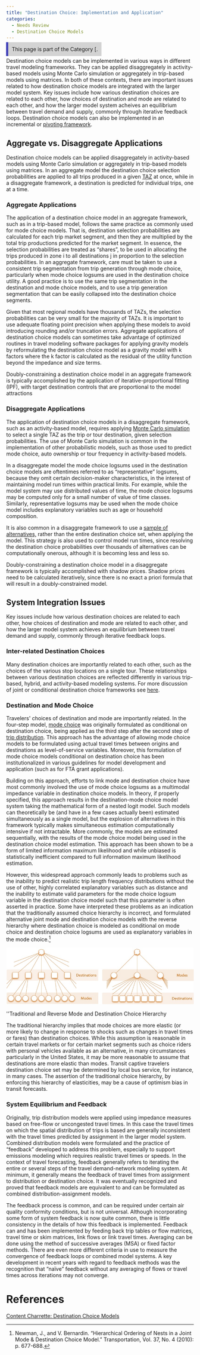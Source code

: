 ```yaml
---
title: "Destination Choice: Implementation and Application"
categories:
  - Needs Review
  - Destination Choice Models
---
```


<span style="background:lightgrey;padding:10px;border-left: thick double #0000aa;"> This page is part of the Category \[.</span>

Destination choice models can be implemented in various ways in different travel modeling frameworks. They can be applied disaggregately in activity-based models using Monte Carlo simulation or aggregately in trip-based models using matrices. In both of these contexts, there are important issues related to how destination choice models are integrated with the larger model system. Key issues include how various destination choices are related to each other, how choices of destination and mode are related to each other, and how the larger model system acheives an equilibrium between travel demand and supply, commonly through iterative feedback loops. Destination choice models can also be implemented in an incremental or [pivoting framework](Data_Driven_Methods#Pivot-Point_Methods).

Aggregate vs. Disaggregate Applications
---------------------------------------

Destination choice models can be applied disaggregately in activity-based models using Monte Carlo simulation or aggregately in trip-based models using matrices. In an aggregate model the destination choice selection probabilities are applied to all trips produced in a given [TAZ](Traffic_Analysis_Zone) at once, while in a disaggregate framework, a destination is predicted for individual trips, one at a time.

### Aggregate Applications

The application of a destination choice model in an aggregate framework, such as in a trip-based model, follows the same practice as commonly used for mode choice models. That is, destination selection probabilities are calculated for each trip market segment, and then they are multiplied by the total trip productions predicted for the market segment. In essence, the selection probabilities are treated as “shares”, to be used in allocating the trips produced in zone i to all destinations j in proportion to the selection probabilities. In an aggregate framework, care must be taken to use a consistent trip segmentation from trip generation through mode choice, particularly when mode choice logsums are used in the destination choice utility. A good practice is to use the same trip segmentation in the destination and mode choice models, and to use a trip generation segmentation that can be easily collapsed into the destination choice segments.

Given that most regional models have thousands of TAZs, the selection probabilities can be very small for the majority of TAZs. It is important to use adequate floating point precision when applying these models to avoid introducing rounding and/or truncation errors.
Aggregate applications of destination choice models can sometimes take advantage of optimized routines in travel modeling software packages for applying gravity models by reformulating the destination choice model as a gravity model with k factors where the k factor is calculated as the residual of the utility function beyond the impedance and size terms.

Doubly-constraining a destination choice model in an aggregate framework is typically accomplished by the application of iterative-proportional fitting (IPF), with target destination controls that are proportional to the model attractions

### Disaggregate Applications

The application of destination choice models in a disaggregate framework, such as an activity-based model, requires applying [Monte Carlo simulation](https://en.wikipedia.org/wiki/Monte_Carlo_method) to select a single TAZ as the trip or tour destination, given selection probabilities. The use of Monte Carlo simulation is common in the implementation of other probabilistic models, such as those used to predict mode choice, auto ownership or tour frequency in activity-based models.

In a disaggregate model the mode choice logsums used in the destination choice models are oftentimes referred to as “representative” logsums, because they omit certain decision-maker characteristics, in the interest of maintaining model run times within practical limits. For example, while the model system may use distributed values of time, the mode choice logsums may be computed only for a small number of value of time classes. Similarly, representative logsums may be used when the mode choice model includes explanatory variables such as age or household composition.

It is also common in a disaggregate framework to use a [sample of alternatives,](Destination_Choice_Set_Formation#Sampling_Approaches) rather than the entire destination choice set, when applying the model. This strategy is also used to control model run times, since resolving the destination choice probabilities over thousands of alternatives can be computationally onerous, although it is becoming less and less so.

Doubly-constraining a destination choice model in a disaggregate framework is typically accomplished with shadow prices. Shadow prices need to be calculated iteratively, since there is no exact a priori formula that will result in a doubly-constrained model.

System Integration Issues
-------------------------

Key issues include how various destination choices are related to each other, how choices of destination and mode are related to each other, and how the larger model system achieves an equilibrium between travel demand and supply, commonly through iterative feedback loops.

### Inter-related Destination Choices

Many destination choices are importantly related to each other, such as the choices of the various stop locations on a single tour. These relationships between various destination choices are reflected differently in various trip-based, hybrid, and activity-based modeling systems. For more discussion of joint or conditional destination choice frameworks see [here](Joint_/_Conditional_Destination_Choices).

### Destination and Mode Choice

Travelers' choices of destination and mode are importantly related. In the four-step model, [mode choice](Mode_choice) was originally formulated as conditional on destination choice, being applied as the third step after the second step of [trip distribution](Trip_distribution). This approach has the advantage of allowing mode choice models to be formulated using actual travel times between origins and destinations as level-of-service variables. Moreover, this formulation of mode choice models conditional on destination choice has been institutionalized in various guidelines for model development and application (such as for FTA grant applications).

Building on this approach, efforts to link mode and destination choice have most commonly involved the use of mode choice logsums as a multimodal impedance variable in destination choice models. In theory, if properly specified, this approach results in the destination-mode choice model system taking the mathematical form of a nested logit model. Such models can theoretically be (and have in a few cases actually been) estimated simultaneously as a single model, but the explosion of alternatives in this framework typically makes simultaneous estimation computationally intensive if not intractable. More commonly, the models are estimated sequentially, with the results of the mode choice model being used in the destination choice model estimation. This approach has been shown to be a form of limited information maximum likelihood and while unbiased is statistically inefficient compared to full information maximum likelihood estimation.

However, this widespread approach commonly leads to problems such as the inability to predict realistic trip length frequency distributions without the use of other, highly correlated explanatory variables such as distance and the inability to estimate valid parameters for the mode choice logsum variable in the destination choice model such that this parameter is often asserted in practice. Some have interpreted these problems as an indication that the traditionally assumed choice hierarchy is incorrect, and formulated alternative joint mode and destination choice models with the reverse hierarchy where destination choice is modeled as conditional on mode choice and destination choice logsums are used as explanatory variables in the mode choice.[^1]

![](ChoiceHierarchy.jpg "ChoiceHierarchy.jpg")

''Traditional and Reverse Mode and Destination Choice Hierarchy

The traditional hierarchy implies that mode choices are more elastic (or more likely to change in response to shocks such as changes in travel times or fares) than destination choices. While this assumption is reasonable in certain travel markets or for certain market segments such as choice riders with personal vehicles available as an alternative, in many circumstances particularly in the United States, it may be more reasonable to assume that destinations are more elastic than modes. Transit captive travelers destination choice set may be determined by local bus service, for instance, in many cases. The assertion of the traditional choice hierarchy, by enforcing this hierarchy of elasticities, may be a cause of optimism bias in transit forecasts.

### System Equilibrium and Feedback

Originally, trip distribution models were applied using impedance measures based on free-flow or uncongested travel times. In this case the travel times on which the spatial distribution of trips is based are generally inconsistent with the travel times predicted by assignment in the larger model system. Combined distribution models were formulated and the practice of “feedback” developed to address this problem, especially to support emissions modeling which requires realistic travel times or speeds. In the context of travel forecasting, feedback generally refers to iterating the entire or several steps of the travel demand-network modeling system. At minimum, it generally means the feedback of travel times from assignment to distribution or destination choice. It was eventually recognized and proved that feedback models are equivalent to and can be formulated as combined distribution-assignment models.

The feedback process is common, and can be required under certain air quality conformity conditions, but is not universal. Although incorporating some form of system feedback is now quite common, there is little consistency in the details of how this feedback is implemented. Feedback can and has been implemented by feeding back trip tables or flow matrices, travel time or skim matrices, link flows or link travel times. Averaging can be done using the method of successive averages (MSA) or fixed factor methods. There are even more different criteria in use to measure the convergence of feedback loops or combined model systems. A key development in recent years with regard to feedback methods was the recognition that “naïve” feedback without any averaging of flows or travel times across iterations may not converge.

References
==========

[Content Charrette: Destination Choice Models](Content_Charrette:_Destination_Choice_Models)

[^1]: Newman, J., and V. Bernardin. “Hierarchical Ordering of Nests in a Joint Mode & Destination Choice Model.” Transportation, Vol. 37, No. 4 (2010): p. 677-688.

